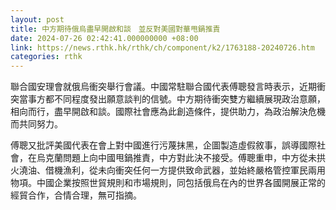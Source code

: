 ```yaml
---
layout: post
title: 中方期待俄烏盡早開啟和談　並反對美國對華甩鍋推責
date: 2024-07-26 02:42:41.000000000 +08:00
link: https://news.rthk.hk/rthk/ch/component/k2/1763188-20240726.htm
categories: rthk
---
```


聯合國安理會就俄烏衝突舉行會議。中國常駐聯合國代表傅聰發言時表示，近期衝突當事方都不同程度發出願意談判的信號。中方期待衝突雙方繼續展現政治意願，相向而行，盡早開啟和談。國際社會應為此創造條件，提供助力，為政治解決危機而共同努力。

傅聰又批評美國代表在會上對中國進行污蔑抹黑，企圖製造虛假敘事，誤導國際社會，在烏克蘭問題上向中國甩鍋推責，中方對此決不接受。傅聰重申，中方從未拱火澆油、借機漁利，從未向衝突任何一方提供致命武器，並始終嚴格管控軍民兩用物項。中國企業按照世貿規則和市場規則，同包括俄烏在內的世界各國開展正常的經貿合作，合情合理，無可指摘。
